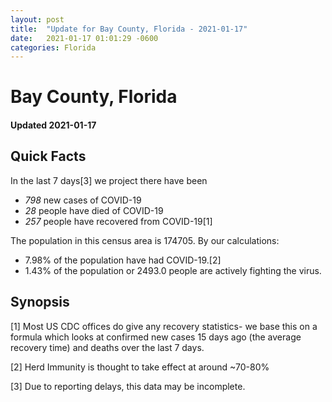 ```yaml
---
layout: post
title:  "Update for Bay County, Florida - 2021-01-17"
date:   2021-01-17 01:01:29 -0600
categories: Florida
---
```


# Bay County, Florida
#### Updated 2021-01-17

## Quick Facts

In the last 7 days[3] we project there have been
- *798* new cases of COVID-19
- *28* people have died of COVID-19
- *257* people have recovered from COVID-19[1]

The population in this census area is 174705. By our calculations:
- 7.98% of the population have had COVID-19.[2]
- 1.43% of the population or 2493.0 people are actively fighting the virus.

## Synopsis




[1] Most US CDC offices do give any recovery statistics- we base this on a formula which looks at confirmed new cases
15 days ago (the average recovery time) and deaths over the last 7 days.

[2] Herd Immunity is thought to take effect at around ~70-80%

[3] Due to reporting delays, this data may be incomplete.
 
    